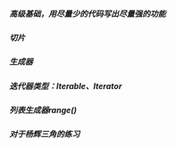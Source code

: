##### 高级基础，用尽量少的代码写出尽量强的功能
##### 切片
##### 生成器
##### 迭代器类型：Iterable、Iterator
##### 列表生成器range()
##### 对于杨辉三角的练习